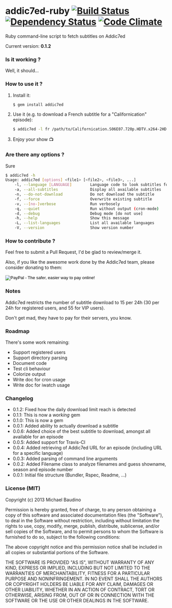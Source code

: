 # addic7ed-ruby [![Build Status](https://travis-ci.org/michaelbaudino/addic7ed-ruby.png)](https://travis-ci.org/michaelbaudino/addic7ed-ruby) [![Dependency Status](https://gemnasium.com/michaelbaudino/addic7ed-ruby.png)](https://gemnasium.com/michaelbaudino/addic7ed-ruby) [![Code Climate](https://codeclimate.com/github/michaelbaudino/addic7ed-ruby.png)](https://codeclimate.com/github/michaelbaudino/addic7ed-ruby)

Ruby command-line script to fetch subtitles on Addic7ed

Current version: **0.1.2**

### Is it working ?

Well, it should...

### How to use it ?

1. Install it:

    ```bash
    $ gem install addic7ed
    ```
2. Use it (e.g. to download a French subtitle for a "Californication" episode):

    ```bash
    $ addic7ed -l fr /path/to/Californication.S06E07.720p.HDTV.x264-2HD.mkv
    ```
3. Enjoy your show :tv:

### Are there any options ?

Sure

```bash
$ addic7ed -h
Usage: addic7ed [options] <file1> [<file2>, <file3>, ...]
    -l, --language [LANGUAGE]        Language code to look subtitles for (default: French)
    -a, --all-subtitles              Display all available subtitles
    -n, --do-not-download            Do not download the subtitle
    -f, --force                      Overwrite existing subtitle
    -v, --[no-]verbose               Run verbosely
    -q, --quiet                      Run without output (cron-mode)
    -d, --debug                      Debug mode [do not use]
    -h, --help                       Show this message
    -L, --list-languages             List all available languages
    -V, --version                    Show version number
```

### How to contribute ?

Feel free to submit a Pull Request, I'd be glad to review/merge it.

Also, if you like the awesome work done by the Addic7ed team, please consider donating to them:

<form action="https://www.paypal.com/cgi-bin/webscr" method="post">
  <input type="hidden" name="cmd" value="_s-xclick">
  <input type="hidden" name="hosted_button_id" value="EC7EPAVR5MXV6">
  <input type="image" src="https://www.paypal.com/en_US/i/btn/btn_donateCC_LG.gif" border="0" name="submit" alt="PayPal - The safer, easier way to pay online!">
  <img alt="" border="0" src="https://www.paypal.com/en_US/i/scr/pixel.gif" width="1" height="1">
</form>

### Notes

Addic7ed restricts the number of subtitle download to 15 per 24h (30 per 24h for registered users, and 55 for VIP users).

Don't get mad, they have to pay for their servers, you know.

### Roadmap

There's some work remaining:
- Support registered users
- Support directory parsing
- Document code
- Test cli behaviour
- Colorize output
- Write doc for cron usage
- Write doc for iwatch usage

### Changelog

* 0.1.2: Fixed how the daily download limit reach is detected
* 0.1.1: This is now a _working_ gem
* 0.1.0: This is now a gem
* 0.0.1: Added ability to actually download a subtitle
* 0.0.6: Added choice of the best subtitle to download, amongst all available for an episode
* 0.0.5: Added support for Travis-CI
* 0.0.4: Added retrieving of Addic7ed URL for an episode (including URL for a specific language)
* 0.0.3: Added parsing of command line arguments
* 0.0.2: Added Filename class to analyze filenames and guess showname, season and episode number
* 0.0.1: Initial file structure (Bundler, Rspec, Readme, ...)

### License (MIT)

Copyright (c) 2013 Michael Baudino

Permission is hereby granted, free of charge, to any person obtaining a copy of this software and associated documentation files (the "Software"), to deal in the Software without restriction, including without limitation the rights to use, copy, modify, merge, publish, distribute, sublicense, and/or sell copies of the Software, and to permit persons to whom the Software is furnished to do so, subject to the following conditions:

The above copyright notice and this permission notice shall be included in all copies or substantial portions of the Software.

THE SOFTWARE IS PROVIDED "AS IS", WITHOUT WARRANTY OF ANY KIND, EXPRESS OR IMPLIED, INCLUDING BUT NOT LIMITED TO THE WARRANTIES OF MERCHANTABILITY, FITNESS FOR A PARTICULAR PURPOSE AND NONINFRINGEMENT. IN NO EVENT SHALL THE AUTHORS OR COPYRIGHT HOLDERS BE LIABLE FOR ANY CLAIM, DAMAGES OR OTHER LIABILITY, WHETHER IN AN ACTION OF CONTRACT, TORT OR OTHERWISE, ARISING FROM, OUT OF OR IN CONNECTION WITH THE SOFTWARE OR THE USE OR OTHER DEALINGS IN THE SOFTWARE.